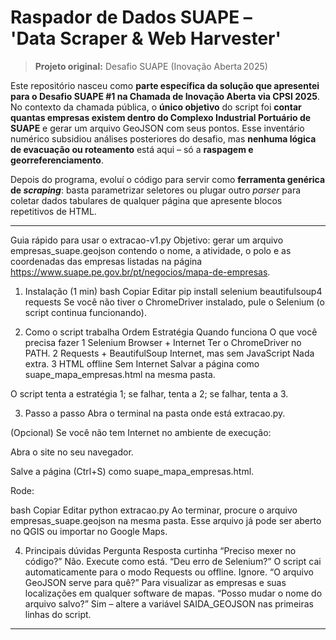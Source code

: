 # Raspador de Dados SUAPE – 'Data Scraper & Web Harvester'

> **Projeto original:** Desafio SUAPE (Inovação Aberta 2025)


Este repositório nasceu como **parte específica da solução que apresentei para o Desafio SUAPE #1 na Chamada de Inovação Aberta via CPSI 2025**. No contexto da chamada pública, o **único objetivo** do script foi **contar quantas empresas existem dentro do Complexo Industrial Portuário de SUAPE** e gerar um arquivo GeoJSON com seus pontos. Esse inventário numérico subsidiou análises posteriores do desafio, mas **nenhuma lógica de evacuação ou roteamento** está aqui – só a **raspagem e georreferenciamento**.

Depois do programa, evoluí o código para servir como **ferramenta genérica de *scraping***: basta parametrizar seletores ou plugar outro *parser* para coletar dados tabulares de qualquer página que apresente blocos repetitivos de HTML.

---

Guia rápido para usar o extracao-v1.py
Objetivo: gerar um arquivo empresas_suape.geojson contendo o nome, a atividade, o polo e as coordenadas das empresas listadas na página
https://www.suape.pe.gov.br/pt/negocios/mapa-de-empresas.

1. Instalação (1 min)
bash
Copiar
Editar
pip install selenium beautifulsoup4 requests
Se você não tiver o ChromeDriver instalado, pule o Selenium (o script continua funcionando).

2. Como o script trabalha
Ordem	Estratégia	Quando funciona	O que você precisa fazer
1	Selenium	Browser + Internet	Ter o ChromeDriver no PATH.
2	Requests + BeautifulSoup	Internet, mas sem JavaScript	Nada extra.
3	HTML offline	Sem Internet	Salvar a página como suape_mapa_empresas.html na mesma pasta.

O script tenta a estratégia 1; se falhar, tenta a 2; se falhar, tenta a 3.

3. Passo a passo
Abra o terminal na pasta onde está extracao.py.

(Opcional) Se você não tem Internet no ambiente de execução:

Abra o site no seu navegador.

Salve a página (Ctrl+S) como suape_mapa_empresas.html.

Rode:

bash
Copiar
Editar
python extracao.py
Ao terminar, procure o arquivo empresas_suape.geojson na mesma pasta.
Esse arquivo já pode ser aberto no QGIS ou importar no Google Maps.

4. Principais dúvidas
Pergunta	Resposta curtinha
“Preciso mexer no código?”	Não. Execute como está.
“Deu erro de Selenium?”	O script cai automaticamente para o modo Requests ou offline. Ignore.
“O arquivo GeoJSON serve para quê?”	Para visualizar as empresas e suas localizações em qualquer software de mapas.
“Posso mudar o nome do arquivo salvo?”	Sim – altere a variável SAIDA_GEOJSON nas primeiras linhas do script.


---


